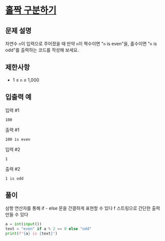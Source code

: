 # [홀짝 구분하기][1]

## 문제 설명

자연수 `n`이 입력으로 주어졌을 때 만약 `n`이 짝수이면 "`n` is even"을, 홀수이면 "`n` is odd"를 출력하는 코드를 작성해 보세요.

## 제한사항

- 1 ≤ `n` ≤ 1,000

## 입출력 예

입력 #1

```
100
```

출력 #1

```
100 is even
```

입력 #2

```
1
```

출력 #2

```
1 is odd
```

## 풀이

삼항 연산자를 통해 if - else 문을 간결하게 표현할 수 있다
f 스트링으로 간단한 출력 만들 수 있다

```python
a = int(input())
text = "even" if a % 2 == 0 else "odd"
print(f"{a} is {text}")
```

[1]: https://school.programmers.co.kr/learn/courses/30/lessons/181944

